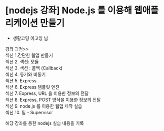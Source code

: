 # [nodejs 강좌] Node.js 를 이용해 웹애플리케이션 만들기      
- 생활코딩 이고잉 님          

강좌 과정>>      
섹션 1.간단한 웹앱 만들기      
섹션 2. 섹션: 모듈      
섹션 3. 색션 : 콜백 (Callback)     
섹션 4. 동기와 비동기     
섹션 5. Express     
섹션 6. Express 템플릿 엔진     
섹션 7. Express, URL 을 이용한 정보의 전달     
섹션 8. Express, POST 방식을 이용한 정보의 전달     
섹션 9. node.js 를 이용한 웹앱 제작 실습      
섹션 10. 팁 - Supervisor      

해당 강좌를 통한 nodejs 실습 내용을 기록            
